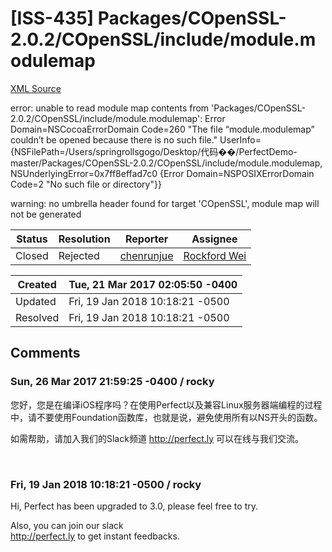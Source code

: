 # [ISS-435] Packages/COpenSSL-2.0.2/COpenSSL/include/module.modulemap

[XML Source](./xml/ISS-435.xml)
<p><p>error: unable to read module map contents from 'Packages/COpenSSL-2.0.2/COpenSSL/include/module.modulemap': Error Domain=NSCocoaErrorDomain Code=260 "The file “module.modulemap” couldn’t be opened because there is no such file." UserInfo={NSFilePath=/Users/springrollsgogo/Desktop/代码��/PerfectDemo-master/Packages/COpenSSL-2.0.2/COpenSSL/include/module.modulemap, NSUnderlyingError=0x7ff8effad7c0 {Error Domain=NSPOSIXErrorDomain Code=2 "No such file or directory"}}</p>

<p>warning: no umbrella header found for target 'COpenSSL', module map will not be generated</p></p>





Status|Resolution|Reporter|Assignee
------|----------|--------|--------
Closed|Rejected|[chenrunjue](nothroo)|[Rockford Wei]($rocky)





Created|Tue, 21 Mar 2017 02:05:50 -0400
-------|--------------
Updated|Fri, 19 Jan 2018 10:18:21 -0500
Resolved|Fri, 19 Jan 2018 10:18:21 -0500


## Comments




### Sun, 26 Mar 2017 21:59:25 -0400 / rocky 

<p><p>您好，您是在编译iOS程序吗？在使用Perfect以及兼容Linux服务器端编程的过程中，请不要使用Foundation函数库，也就是说，避免使用所有以NS开头的函数。</p>

<p>如需帮助，请加入我们的Slack频道 <a href="http://perfect.ly/" class="external-link" rel="nofollow">http://perfect.ly</a> 可以在线与我们交流。</p>

<p> </p></p>


### Fri, 19 Jan 2018 10:18:21 -0500 / rocky 

<p><p>Hi, Perfect has been upgraded to 3.0, please feel free to try.</p>


<p>Also, you can join our slack <br/>
<a href="http://perfect.ly/" class="external-link" rel="nofollow">http://perfect.ly</a> to get instant feedbacks.</p></p>


